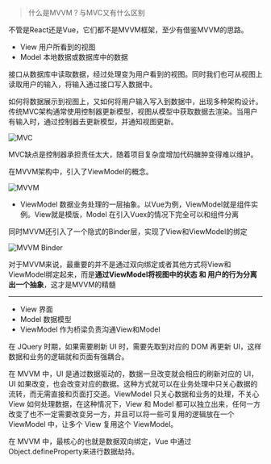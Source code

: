 > 什么是MVVM？与MVC又有什么区别

不管是React还是Vue，它们都不是MVVM框架，至少有借鉴MVVM的思路。

- View 用户所看到的视图
- Model 本地数据或数据库中的数据

接口从数据库中读取数据，经过处理变为用户看到的视图。同时我们也可从视图上读取用户的输入，将输入通过接口写入数据中。

如何将数据展示到视图上，又如何将用户输入写入到数据中，出现多种架构设计。传统MVC架构通常使用控制器更新模型，视图从模型中获取数据去渲染。当用户有输入时，通过控制器去更新模型，并通知视图更新。

![MVC](https://user-gold-cdn.xitu.io/2018/12/20/167cad938817eb7e?imageView2/0/w/1280/h/960/format/webp/ignore-error/1)

MVC缺点是控制器承担责任太大，随着项目复杂度增加代码臃肿变得难以维护。

在MVVM架构中，引入了ViewModel的概念。

![MVVM](https://user-gold-cdn.xitu.io/2018/12/21/167ced454926a458?imageView2/0/w/1280/h/960/format/webp/ignore-error/1)

- ViewModel 数据业务处理的一层抽象。以Vue为例，ViewModel就是组件实例。View就是模版，Model 在引入Vuex的情况下完全可以和组件分离

同时MVVM还引入了一个隐式的Binder层，实现了View和ViewModel的绑定

![MVVM Binder](https://user-gold-cdn.xitu.io/2018/12/21/167cf01bd8430243?imageView2/0/w/1280/h/960/format/webp/ignore-error/1)

对于MVVM来说，最重要的并不是通过双向绑定或者其他方式将View和ViewModel绑定起来，而是**通过ViewModel将视图中的状态 和 用户的行为分离出一个抽象**，这才是MVVM的精髓

---

- View 界面
- Model 数据模型
- ViewModel 作为桥梁负责沟通View和Model

在 JQuery 时期，如果需要刷新 UI 时，需要先取到对应的 DOM 再更新 UI，这样数据和业务的逻辑就和页面有强耦合。

在 MVVM 中，UI 是通过数据驱动的，数据一旦改变就会相应的刷新对应的 UI，UI 如果改变，也会改变对应的数据。这种方式就可以在业务处理中只关心数据的流转，而无需直接和页面打交道。ViewModel 只关心数据和业务的处理，不关心 View 如何处理数据，在这种情况下，View 和 Model 都可以独立出来，任何一方改变了也不一定需要改变另一方，并且可以将一些可复用的逻辑放在一个 ViewModel 中，让多个 View 复用这个 ViewModel。

在 MVVM 中，最核心的也就是数据双向绑定，Vue 中通过Object.defineProperty来进行数据劫持。


